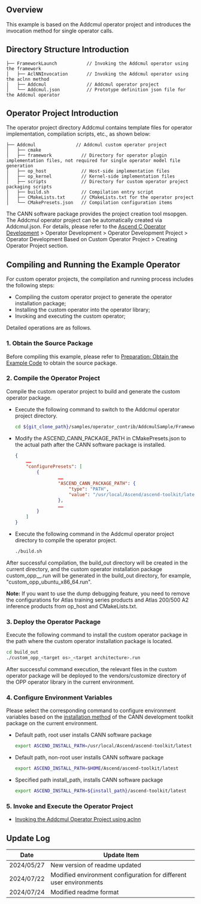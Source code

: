 ## Overview
This example is based on the Addcmul operator project and introduces the invocation method for single operator calls.

## Directory Structure Introduction
``` 
├── FrameworkLaunch           // Invoking the Addcmul operator using the framework
│   ├── AclNNInvocation       // Invoking the Addcmul operator using the aclnn method
│   ├── Addcmul               // Addcmul operator project
│   └── Addcmul.json          // Prototype definition json file for the Addcmul operator
``` 

## Operator Project Introduction
The operator project directory Addcmul contains template files for operator implementation, compilation scripts, etc., as shown below:
``` 
├── Addcmul               // Addcmul custom operator project
│   ├── cmake
│   ├── framework           // Directory for operator plugin implementation files, not required for single operator model file generation
│   ├── op_host             // Host-side implementation files
│   ├── op_kernel           // Kernel-side implementation files
│   ├── scripts             // Directory for custom operator project packaging scripts
│   ├── build.sh            // Compilation entry script
│   ├── CMakeLists.txt      // CMakeLists.txt for the operator project
│   └── CMakePresets.json   // Compilation configuration items
``` 
The CANN software package provides the project creation tool msopgen. The Addcmul operator project can be automatically created via Addcmul.json. For details, please refer to the [Ascend C Operator Development](https://hiascend.com/document/redirect/CannCommunityOpdevAscendC) > Operator Development > Operator Development Project > Operator Development Based on Custom Operator Project > Creating Operator Project section.

## Compiling and Running the Example Operator
For custom operator projects, the compilation and running process includes the following steps:
- Compiling the custom operator project to generate the operator installation package;
- Installing the custom operator into the operator library;
- Invoking and executing the custom operator;

Detailed operations are as follows.

### 1. Obtain the Source Package
Before compiling this example, please refer to [Preparation: Obtain the Example Code](../README.en.md#codeready) to obtain the source package.

### 2. Compile the Operator Project<a name="operatorcompile"></a>
Compile the custom operator project to build and generate the custom operator package.

- Execute the following command to switch to the Addcmul operator project directory.

  ```bash
  cd ${git_clone_path}/samples/operator_contrib/AddcmulSample/FrameworkLaunch/Addcmul
  ```

- Modify the ASCEND_CANN_PACKAGE_PATH in CMakePresets.json to the actual path after the CANN software package is installed.

  ```json
  {
      ……
      "configurePresets": [
          {
                  ……
                  "ASCEND_CANN_PACKAGE_PATH": {
                      "type": "PATH",
                      "value": "/usr/local/Ascend/ascend-toolkit/latest"   // Please replace with the actual path after the CANN software package is installed. eg: /home/HwHiAiUser/Ascend/ascend-toolkit/latest
                  },
                  ……
          }
      ]
  }
  ```

- Execute the following command in the Addcmul operator project directory to compile the operator project.

  ```bash
  ./build.sh
  ```

After successful compilation, the build_out directory will be created in the current directory, and the custom operator installation package custom_opp_<target os>_<target architecture>.run will be generated in the build_out directory, for example, "custom_opp_ubuntu_x86_64.run".

**Note:** If you want to use the dump debugging feature, you need to remove the configurations for Atlas training series products and Atlas 200/500 A2 inference products from op_host and CMakeLists.txt.

### 3. Deploy the Operator Package

Execute the following command to install the custom operator package in the path where the custom operator installation package is located.

```bash
cd build_out
./custom_opp_<target os>_<target architecture>.run
```

After successful command execution, the relevant files in the custom operator package will be deployed to the vendors/customize directory of the OPP operator library in the current environment.

### 4. Configure Environment Variables

Please select the corresponding command to configure environment variables based on the [installation method](https://hiascend.com/document/redirect/CannCommunityInstSoftware) of the CANN development toolkit package on the current environment.

- Default path, root user installs CANN software package
  ```bash
  export ASCEND_INSTALL_PATH=/usr/local/Ascend/ascend-toolkit/latest
  ```
- Default path, non-root user installs CANN software package
  ```bash
  export ASCEND_INSTALL_PATH=$HOME/Ascend/ascend-toolkit/latest
  ```
- Specified path install_path, installs CANN software package
  ```bash
  export ASCEND_INSTALL_PATH=${install_path}/ascend-toolkit/latest
  ```

### 5. Invoke and Execute the Operator Project
- [Invoking the Addcmul Operator Project using aclnn](./AclNNInvocation/README.en.md)

## Update Log
  | Date | Update Item |
|----|------|
| 2024/05/27 | New version of readme updated |
| 2024/07/22 | Modified environment configuration for different user environments |
| 2024/07/24 | Modified readme format |